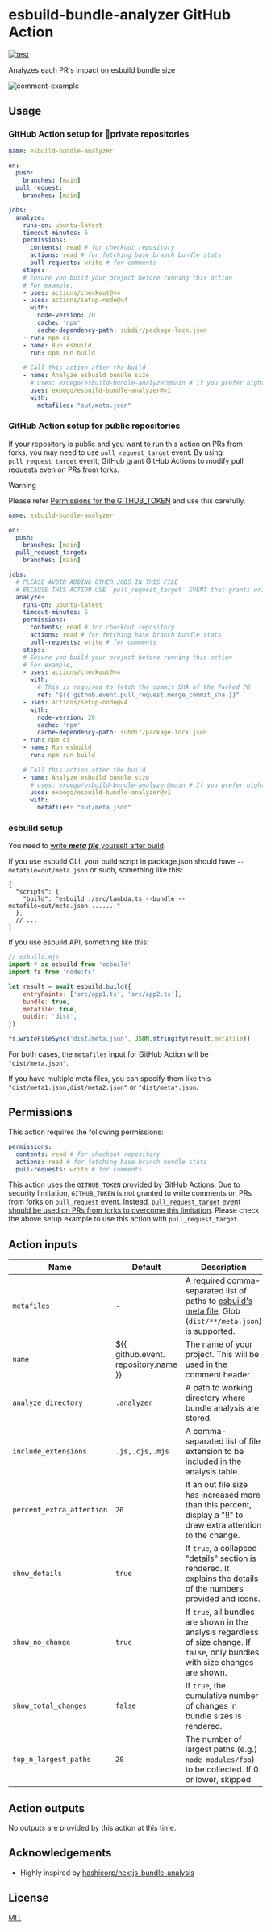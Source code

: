 # esbuild-bundle-analyzer GitHub Action

[![test](https://github.com/exoego/esbuild-bundle-analyzer/actions/workflows/ci.yml/badge.svg)](https://github.com/exoego/esbuild-bundle-analyzer/actions/workflows/ci.yml)

Analyzes each PR's impact on esbuild bundle size

![comment-example](/doc/comment.png "Comment Example")

## Usage

### GitHub Action setup for 🔐private repositories

```yaml
name: esbuild-bundle-analyzer

on:
  push:
    branches: [main]
  pull_request:
    branches: [main]

jobs:
  analyze:
    runs-on: ubuntu-latest
    timeout-minutes: 5
    permissions:
      contents: read # for checkout repository
      actions: read # for fetching base branch bundle stats
      pull-requests: write # for comments
    steps:
    # Ensure you build your project before running this action
    # For example,
    - uses: actions/checkout@v4
    - uses: actions/setup-node@v4
      with:
        node-version: 20
        cache: 'npm'
        cache-dependency-path: subdir/package-lock.json
    - run: npm ci
    - name: Run esbuild
      run: npm run build
    
    # Call this action after the build
    - name: Analyze esbuild bundle size
      # uses: exoego/esbuild-bundle-analyzer@main # If you prefer nightly!
      uses: exoego/esbuild-bundle-analyzer@v1
      with:
        metafiles: "out/meta.json"
```


### GitHub Action setup for public repositories

If your repository is public and you want to run this action on PRs from forks, you may need to use `pull_request_target` event.
By using `pull_request_target` event, GitHub grant GitHub Actions to modify pull requests even on PRs from forks.

> [!WARNING]
> Please refer [Permissions for the GITHUB_TOKEN](https://docs.github.com/en/actions/security-guides/automatic-token-authentication#permissions-for-the-github_token) and use this carefully.

```yaml
name: esbuild-bundle-analyzer

on:
  push:
    branches: [main]
  pull_request_target:
    branches: [main]

jobs:
  # PLEASE AVOID ADDING OTHER JOBS IN THIS FILE
  # BECAUSE THIS ACTION USE `pull_request_target` EVENT that grants write permissions to GitHub Actions running on PRs from forks.
  analyze:
    runs-on: ubuntu-latest
    timeout-minutes: 5
    permissions:
      contents: read # for checkout repository
      actions: read # for fetching base branch bundle stats
      pull-requests: write # for comments    
    steps:
    # Ensure you build your project before running this action
    # For example,
    - uses: actions/checkout@v4
      with:
        # This is required to fetch the commit SHA of the forked PR
        ref: "${{ github.event.pull_request.merge_commit_sha }}"
    - uses: actions/setup-node@v4
      with:
        node-version: 20
        cache: 'npm'
        cache-dependency-path: subdir/package-lock.json
    - run: npm ci
    - name: Run esbuild
      run: npm run build
    
    # Call this action after the build
    - name: Analyze esbuild bundle size
      # uses: exoego/esbuild-bundle-analyzer@main # If you prefer nightly!
      uses: exoego/esbuild-bundle-analyzer@v1
      with:
        metafiles: "out/meta.json"
```

### esbuild setup

You need to [write ***meta file*** yourself after build](https://esbuild.github.io/api/#metafile).

If you use esbuild CLI, your build script in package.json should have `--metafile=out/meta.json` or such, something like this:

```json5
{
  "scripts": {
    "build": "esbuild ./src/lambda.ts --bundle --metafile=out/meta.json ......."
  },
  // ...
}
```

If you use esbuild API, something like this:

```javascript
// esbuild.mjs
import * as esbuild from 'esbuild'
import fs from 'node:fs'

let result = await esbuild.build({
    entryPoints: ['src/app1.ts', 'src/app2.ts'],
    bundle: true,
    metafile: true,
    outdir: 'dist',
})

fs.writeFileSync('dist/meta.json', JSON.stringify(result.metafile))
```

For both cases, the `metafiles` input for GitHub Action will be `"dist/meta.json"`.

If you have multiple meta files, you can specify them like this `"dist/meta1.json,dist/meta2.json"` or `"dist/meta*.json`.

## Permissions

This action requires the following permissions:

```yaml
permissions:
  contents: read # for checkout repository
  actions: read # for fetching base branch bundle stats
  pull-requests: write # for comments
```

This action uses the `GITHUB_TOKEN` provided by GitHub Actions.
Due to security limitation, `GITHUB_TOKEN` is not granted to write comments on PRs from forks on `pull_request` event.
Instead, [`pull_request_target` event should be used on PRs from forks to overcome this limitation](https://docs.github.com/en/actions/security-guides/automatic-token-authentication).
Please check the above setup example to use this action with `pull_request_target`.

## Action inputs

| Name                      | Default                               | Description                                                                                                      |
|---------------------------|---------------------------------------|------------------------------------------------------------------------------------------------------------------|
| `metafiles`               | -                                     | A required comma-separated list of paths to [esbuild's meta file]([https://esbuild.github.io/api/#metafile]). Glob (`dist/**/meta.json`) is supported. |
| `name`                    | ${{ github.event.<br>repository.name }} | The name of your project. This will be used in the comment header.                                             |
| `analyze_directory`       | `.analyzer`                           | A path to working directory where bundle analysis are stored.                                                    |
| `include_extensions`      | `.js,.cjs,.mjs`                       | A comma-separated list of file extension to be included in the analysis table.                                   |
| `percent_extra_attention` | `20`                                  | If an out file size has increased more than this percent, display a "‼️" to draw extra attention to the change.  |
| `show_details`            | `true`                                | If `true`, a collapsed "details" section is rendered. It explains the details of the numbers provided and icons. |
| `show_no_change`          | `true`                               | If `true`, all bundles are shown in the analysis regardless of size change. If `false`, only bundles with size changes are shown. |
| `show_total_changes`      | `false`                               | If `true`, the cumulative number of changes in bundle sizes is rendered.                                         |
| `top_n_largest_paths`     | `20`                                  | The number of largest paths (e.g.) `node_modules/foo`) to be collected. If 0 or lower, skipped.                  |

## Action outputs

No outputs are provided by this action at this time.

## Acknowledgements

- Highly inspired by [hashicorp/nextjs-bundle-analysis](https://github.com/hashicorp/nextjs-bundle-analysis)

## License

[MIT](LICENSE)
